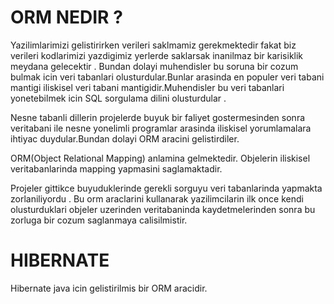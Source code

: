 # ORM NEDIR ?

Yazilimlarimizi gelistirirken verileri saklmamiz gerekmektedir fakat biz verileri kodlarimizi yazdigimiz yerlerde saklarsak inanilmaz bir karisiklik meydana gelecektir . Bundan dolayi muhendisler bu soruna bir cozum bulmak icin veri tabanlari olusturdular.Bunlar arasinda en populer veri tabani mantigi iliskisel veri tabani mantigidir.Muhendisler bu veri tabanlari yonetebilmek icin SQL sorgulama dilini olusturdular .

Nesne tabanli dillerin projelerde buyuk bir faliyet gostermesinden sonra veritabani ile nesne yonelimli programlar arasinda iliskisel yorumlamalara ihtiyac duydular.Bundan dolayi ORM aracini gelistirdiler.

ORM(Object Relational Mapping) anlamina gelmektedir. Objelerin iliskisel veritabanlarinda mapping yapmasini saglamaktadir.

Projeler gittikce buyuduklerinde gerekli sorguyu veri tabanlarinda yapmakta zorlaniliyordu . Bu orm araclarini kullanarak yazilimcilarin ilk once kendi olusturduklari objeler uzerinden veritabaninda kaydetmelerinden sonra bu zorluga bir cozum saglanmaya calisilmistir.

# HIBERNATE

Hibernate java icin gelistirilmis bir ORM aracidir.
